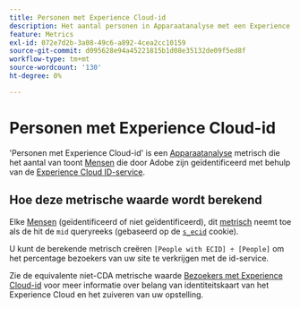 ```yaml
---
title: Personen met Experience Cloud-id
description: Het aantal personen in Apparaatanalyse met een Experience Cloud-id.
feature: Metrics
exl-id: 072e7d2b-3a08-49c6-a892-4cea2cc10159
source-git-commit: d095628e94a45221815b1d08e35132de09f5ed8f
workflow-type: tm+mt
source-wordcount: '130'
ht-degree: 0%

---
```


# Personen met Experience Cloud-id

&#39;Personen met Experience Cloud-id&#39; is een [Apparaatanalyse](../cda/overview.md) metrisch die het aantal van toont [Mensen](people.md) die door Adobe zijn geïdentificeerd met behulp van de [Experience Cloud ID-service](https://experienceleague.adobe.com/docs/id-service/using/home.html).

## Hoe deze metrische waarde wordt berekend

Elke [Mensen](people.md) (geïdentificeerd of niet geïdentificeerd), dit [metrisch](overview.md) neemt toe als de hit de `mid` queryreeks (gebaseerd op de [`s_ecid`](https://experienceleague.adobe.com/docs/core-services/interface/ec-cookies/cookies-analytics.html) cookie).

U kunt de berekende metrisch creëren `[People with ECID] ÷ [People]` om het percentage bezoekers van uw site te verkrijgen met de id-service.

Zie de equivalente niet-CDA metrische waarde [Bezoekers met Experience Cloud-id](visitors-with-ecid.md) voor meer informatie over belang van identiteitskaart van het Experience Cloud en het zuiveren van uw opstelling.
